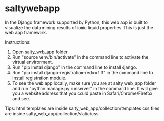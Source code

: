 # saltywebapp

In the Django framework supported by Python, this web app is built to visualize the data mining results of ionic liquid properties.
This is just the web app framework.

Instructions: 
1. Open salty_web_app folder.
2. Run "source venv/bin/activate" in the command line to activate the virtual environment. 
3. Run "pip install django" in the command line to install django.
4. Run "pip install django-registration-red==1.3" in the command line to install registration module. 
5. To see the web app locally, make sure you are at salty_web_app folder and run "python manage.py runserver" in the command line. It will give you a website address that you could paste in Safari/Chrome/Firefox and see. 

Tips: 
html templates are inside salty_web_app/collection/templates
css files are inside salty_web_app/collection/static/css
